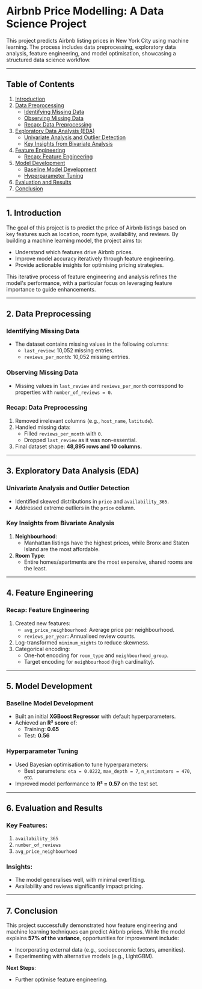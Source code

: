 # Airbnb Price Modelling: A Data Science Project

This project predicts Airbnb listing prices in New York City using machine learning. The process includes data preprocessing, exploratory data analysis, feature engineering, and model optimisation, showcasing a structured data science workflow.

---

## Table of Contents
1. [Introduction](#introduction)
2. [Data Preprocessing](#data-preprocessing)
   - [Identifying Missing Data](#identifying-missing-data)
   - [Observing Missing Data](#observing-missing-data)
   - [Recap: Data Preprocessing](#recap-data-preprocessing)
3. [Exploratory Data Analysis (EDA)](#exploratory-data-analysis-eda)
   - [Univariate Analysis and Outlier Detection](#univariate-analysis-and-outlier-detection)
   - [Key Insights from Bivariate Analysis](#key-insights-from-bivariate-analysis)
4. [Feature Engineering](#feature-engineering)
   - [Recap: Feature Engineering](#recap-feature-engineering)
5. [Model Development](#model-development)
   - [Baseline Model Development](#baseline-model-development)
   - [Hyperparameter Tuning](#hyperparameter-tuning)
6. [Evaluation and Results](#evaluation-and-results)
7. [Conclusion](#conclusion)

---

## 1. Introduction

The goal of this project is to predict the price of Airbnb listings based on key features such as location, room type, availability, and reviews. By building a machine learning model, the project aims to:
- Understand which features drive Airbnb prices.
- Improve model accuracy iteratively through feature engineering.
- Provide actionable insights for optimising pricing strategies.

This iterative process of feature engineering and analysis refines the model's performance, with a particular focus on leveraging feature importance to guide enhancements.

---

## 2. Data Preprocessing

### Identifying Missing Data
- The dataset contains missing values in the following columns:
  - `last_review`: 10,052 missing entries.
  - `reviews_per_month`: 10,052 missing entries.

### Observing Missing Data
- Missing values in `last_review` and `reviews_per_month` correspond to properties with `number_of_reviews = 0`.

### Recap: Data Preprocessing
1. Removed irrelevant columns (e.g., `host_name`, `latitude`).
2. Handled missing data:
   - Filled `reviews_per_month` with `0`.
   - Dropped `last_review` as it was non-essential.
3. Final dataset shape: **48,895 rows and 10 columns.**

---

## 3. Exploratory Data Analysis (EDA)

### Univariate Analysis and Outlier Detection
- Identified skewed distributions in `price` and `availability_365`.
- Addressed extreme outliers in the `price` column.

### Key Insights from Bivariate Analysis
1. **Neighbourhood**:
   - Manhattan listings have the highest prices, while Bronx and Staten Island are the most affordable.
2. **Room Type**:
   - Entire homes/apartments are the most expensive, shared rooms are the least.

---

## 4. Feature Engineering

### Recap: Feature Engineering
1. Created new features:
   - `avg_price_neighbourhood`: Average price per neighbourhood.
   - `reviews_per_year`: Annualised review counts.
2. Log-transformed `minimum_nights` to reduce skewness.
3. Categorical encoding:
   - One-hot encoding for `room_type` and `neighbourhood_group`.
   - Target encoding for `neighbourhood` (high cardinality).

---

## 5. Model Development

### Baseline Model Development
- Built an initial **XGBoost Regressor** with default hyperparameters.
- Achieved an **R² score** of:
  - Training: **0.65**
  - Test: **0.56**

### Hyperparameter Tuning
- Used Bayesian optimisation to tune hyperparameters:
  - Best parameters: `eta = 0.0222`, `max_depth = 7`, `n_estimators = 470`, etc.
- Improved model performance to **R² = 0.57** on the test set.

---

## 6. Evaluation and Results

### Key Features:
1. `availability_365`
2. `number_of_reviews`
3. `avg_price_neighbourhood`

### Insights:
- The model generalises well, with minimal overfitting.
- Availability and reviews significantly impact pricing.

---

## 7. Conclusion

This project successfully demonstrated how feature engineering and machine learning techniques can predict Airbnb prices. While the model explains **57% of the variance**, opportunities for improvement include:
- Incorporating external data (e.g., socioeconomic factors, amenities).
- Experimenting with alternative models (e.g., LightGBM).

**Next Steps**:
- Further optimise feature engineering.

